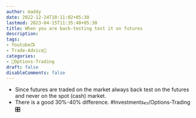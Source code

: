 ```yaml
---
author: maddy
date: 2022-12-24T10:11:02+05:30
lastmod: 2023-04-15T11:35:40+05:30
title: When you are back-testing test it on futures
description: 
tags:
- Youtube📺
- Trade-Advice🧠 
categories: 
- 🤹Options-Trading
draft: false
disableComments: false
---
```

- Since futures are traded on the market always back test on the futures and never on the spot (cash) market.
- There is a good 30%-40% difference.
#Investments💷/Options-Trading🎛️ 